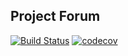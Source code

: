 <h2>Project Forum</h2>


[![Build Status](https://travis-ci.com/denisRudie/job4j_forum.svg?branch=main)](https://travis-ci.com/denisRudie/job4j_forum)
[![codecov](https://codecov.io/gh/denisRudie/job4j_forum/branch/main/graph/badge.svg)](https://codecov.io/gh/denisRudie/job4j_forum)